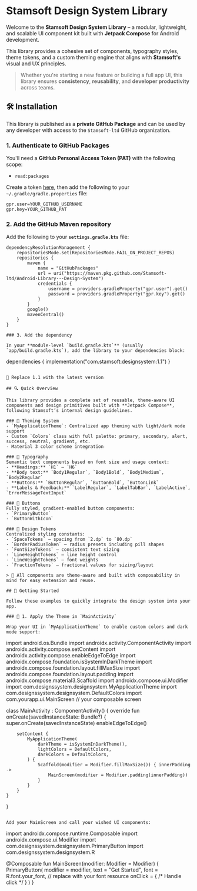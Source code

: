 # Stamsoft Design System Library

Welcome to the **Stamsoft Design System Library** – a modular, lightweight, and scalable UI component kit built with **Jetpack Compose** for Android development.

This library provides a cohesive set of components, typography styles, theme tokens, and a custom theming engine that aligns with **Stamsoft's** visual and UX principles.

> Whether you're starting a new feature or building a full app UI, this library ensures **consistency**, **reusability**, and **developer productivity** across teams.

## 🛠️ Installation

This library is published as a **private GitHub Package** and can be used by any developer with access to the `Stamsoft-ltd` GitHub organization.

### 1. Authenticate to GitHub Packages

You'll need a **GitHub Personal Access Token (PAT)** with the following scope:

- `read:packages`

Create a token [here](https://github.com/settings/tokens), then add the following to your `~/.gradle/gradle.properties` file:

```
gpr.user=YOUR_GITHUB_USERNAME
gpr.key=YOUR_GITHUB_PAT
```

### 2. Add the GitHub Maven repository

Add the following to your **`settings.gradle.kts`** file:

```
dependencyResolutionManagement {
    repositoriesMode.set(RepositoriesMode.FAIL_ON_PROJECT_REPOS)
    repositories {
        maven {
            name = "GitHubPackages"
            url = uri("https://maven.pkg.github.com/Stamsoft-ltd/Android-Library---Design-System")
            credentials {
                username = providers.gradleProperty("gpr.user").get()
                password = providers.gradleProperty("gpr.key").get()
            }
        }
        google()
        mavenCentral()
    }
}

### 3. Add the dependency

In your **module-level `build.gradle.kts`** (usually `app/build.gradle.kts`), add the library to your dependencies block:

```
dependencies {
    implementation("com.stamsoft:designsystem:1.1")
}
```

🔄 Replace 1.1 with the latest version

## 🔍 Quick Overview

This library provides a complete set of reusable, theme-aware UI components and design primitives built with **Jetpack Compose**, following Stamsoft’s internal design guidelines.

### 🎨 Theming System
- `MyApplicationTheme`: Centralized app theming with light/dark mode support
- Custom `Colors` class with full palette: primary, secondary, alert, success, neutral, gradient, etc.
- Material 3 color scheme integration

### 🧱 Typography
Semantic text components based on font size and usage context:
- **Headings:** `H1` – `H6`
- **Body text:** `Body1Regular`, `Body1Bold`, `Body1Medium`, `Body2Regular`
- **Buttons:** `ButtonRegular`, `ButtonBold`, `ButtonLink`
- **Labels & Feedback:** `LabelRegular`, `LabelTabBar`, `LabelActive`, `ErrorMessageTextInput`

### 🔘 Buttons
Fully styled, gradient-enabled button components:
- `PrimaryButton`
- `ButtonWithIcon`

### 📐 Design Tokens
Centralized styling constants:
- `SpaceTokens` – spacing from `2.dp` to `80.dp`
- `BorderRadiusToken` – radius presets including pill shapes
- `FontSizeTokens` – consistent text sizing
- `LineHeightTokens` – line height control
- `LineWeightTokens` – font weights
- `FractionTokens` – fractional values for sizing/layout

> 🧩 All components are theme-aware and built with composability in mind for easy extension and reuse.

## 🚀 Getting Started

Follow these examples to quickly integrate the design system into your app.

### 🧩 1. Apply the Theme in `MainActivity`

Wrap your UI in `MyApplicationTheme` to enable custom colors and dark mode support:

```
import android.os.Bundle
import androidx.activity.ComponentActivity
import androidx.activity.compose.setContent
import androidx.activity.compose.enableEdgeToEdge
import androidx.compose.foundation.isSystemInDarkTheme
import androidx.compose.foundation.layout.fillMaxSize
import androidx.compose.foundation.layout.padding
import androidx.compose.material3.Scaffold
import androidx.compose.ui.Modifier
import com.designssystem.designsystem.MyApplicationTheme
import com.designssystem.designsystem.DefaultColors
import com.yourapp.ui.MainScreen // your composable screen

class MainActivity : ComponentActivity() {
    override fun onCreate(savedInstanceState: Bundle?) {
        super.onCreate(savedInstanceState)
        enableEdgeToEdge()

        setContent {
            MyApplicationTheme(
                darkTheme = isSystemInDarkTheme(),
                lightColors = DefaultColors,
                darkColors = DefaultColors,
            ) {
                Scaffold(modifier = Modifier.fillMaxSize()) { innerPadding ->
                    MainScreen(modifier = Modifier.padding(innerPadding))
                }
            }
        }
    }
}
```

Add your MainScreen and call your wished UI components:

```
import androidx.compose.runtime.Composable
import androidx.compose.ui.Modifier
import com.designssystem.designsystem.PrimaryButton
import com.designssystem.designsystem.R

@Composable
fun MainScreen(modifier: Modifier = Modifier) {
    PrimaryButton(
        modifier = modifier,
        text = "Get Started",
        font = R.font.your_font, // replace with your font resource
        onClick = { /* Handle click */ }
    )
}
```

